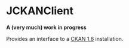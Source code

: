﻿JCKANClient
====

__A (very much) work in progress__

Provides an interface to a [CKAN 1.8](http://ckan.org) installation.



